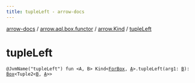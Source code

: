 ```yaml
---
title: tupleLeft - arrow-docs
---
```


[arrow-docs](../../index.html) / [arrow.aql.box.functor](../index.html) / [arrow.Kind](index.html) / [tupleLeft](./tuple-left.html)

# tupleLeft

`@JvmName("tupleLeft") fun <A, B> Kind<`[`ForBox`](../../arrow.aql/-for-box.html)`, `[`A`](tuple-left.html#A)`>.tupleLeft(arg1: `[`B`](tuple-left.html#B)`): `[`Box`](../../arrow.aql/-box/index.html)`<Tuple2<`[`B`](tuple-left.html#B)`, `[`A`](tuple-left.html#A)`>>`